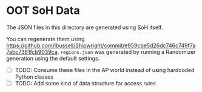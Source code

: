 # OOT SoH Data

The JSON files in this directory are generated using SoH itself.

You can regenerate them using https://github.com/lbussell/Shipwright/commit/e959cbe5d26dc746c749f7a7abc7361fcb9039ca.
`regions.json` was generated by running a Randomizer generation using the default settings.

* [ ] TODO: Consume these files in the AP world instead of using hardcoded Python classes
* [ ] TODO: Add some kind of data structure for access rules
